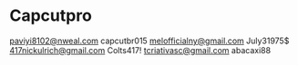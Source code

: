 # Capcutpro
paviyi8102@nweal.com
capcutbr015
melofficialny@gmail.com
July31975$
417nickulrich@gmail.com
Colts417!
tcriativasc@gmail.com
abacaxi88 
